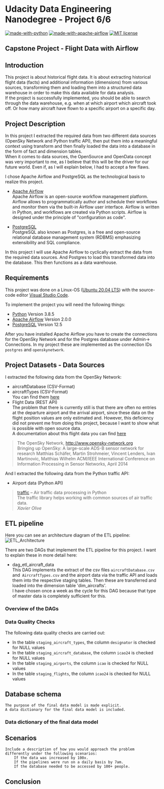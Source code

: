 # Udacity Data Engineering Nanodegree - Project 6/6
[![made-with-python](https://img.shields.io/badge/Made%20with-Python-1f425f.svg?style=flat-square&logo=python)](https://www.python.org/)
[![made-with-apache-airflow](https://img.shields.io/badge/Made%20with-Apache%20Airflow-blue.svg?logo=apache-airflow)](https://airflow.apache.org/)
[![MIT license](https://img.shields.io/badge/License-MIT-blue.svg?style=flat-square&logo=appveyor)](https://lbesson.mit-license.org/)

## Capstone Project - Flight Data with Airflow


## Introduction  

This project is about historical flight data. It is about extracting historical flight data (facts)
and additional information (dimensions) from various sources, transforming them and loading them into a structured
data warehouse in order to make this data available for data analysis.  
If the project is successfully implemented, you should be able to search through the data warehouse, e.g. when at which airport which aircraft took off. Or how many aircraft have flown to a specific airport on a specific day.


## Project Description

In this project I extracted the required data from two different data sources (OpenSky Network and Python traffic API), then put them into a meaningful context using transform and then finally loaded the data into a database in the form of fact and dimension tables.  
When it comes to data sources, the OpenSource and OpenData concept was very important to me, as I believe that this will be the driver for our future world. Even if, as I will explain below, I had to accept a few flaws.  

I chose Apache Airflow and PostgreSQL as the technological basis to realize this project.

- [Apache Airflow](https://airflow.apache.org/)  
Apache Airflow is an open-source workflow management platform. Airflow allows to programmatically author and schedule their workflows and monitor them via the built-in Airflow user interface. Airflow is written in Python, and workflows are created via Python scripts. Airflow is designed under the principle of "configuration as code".

- [PostgreSQL](https://www.postgresql.org/)  
PostgreSQL also known as Postgres, is a free and open-source relational database management system (RDBMS) emphasizing extensibility and SQL compliance.

In this project I will use Apache Airflow to cyclically extract the data from the required data sources. And Postgres to load this transformed data into the database. This then functions as a data warehouse.

## Requirements

This project was done on a Linux-OS ([Ubuntu 20.04 LTS](https://ubuntu.com/download/desktop)) with the source-code editor [Visual Studio Code](https://code.visualstudio.com/).

To implement the project you will need the following things:

- [Python](https://www.python.org/) Version 3.8.5
- [Apache Airflow](https://airflow.apache.org/) Version 2.0.0
- [PostgreSQL](https://www.postgresql.org/) Version 12.5

After you have installed Apache Airflow you have to create the connections for the OpenSky Network and for the Postgres database under Admin-> Connections. In my project these are implemented as the connection IDs `postgres` and `openskynetwork`.

## Project Datasets - Data Sources

I extracted the following data from the OpenSky Network:
- aircraftDatabase (CSV-Format)
- aircraftTypes (CSV-Format)  
You can find them [here](https://opensky-network.org/datasets/metadata/)
- Flight Data (REST API)  
The problem that there is currently still is that there are often no entries at the departure airport and the arrival airport, since these data on the flight position values ​​are only estimated and. However, this deficiency did not prevent me from doing this project, because I want to show what is possible with open source data.  
A documentation about this flight data you can find [here](https://opensky-network.org/apidoc/rest.html#id6)


> The OpenSky Network, http://www.opensky-network.org  
>Bringing up OpenSky: A large-scale ADS-B sensor network for research 
>Matthias Schäfer, Martin Strohmeier, Vincent Lenders, Ivan Martinovic, Matthias Wilhelm
>ACM/IEEE International Conference on Information Processing in Sensor Networks, April 2014

And I extracted the following data from the Python traffic API:
- Airport data (Python API)

> [traffic](https://traffic-viz.github.io/index.html) – Air traffic data processing in Python  
> The traffic library helps working with common sources of air traffic data.  
> <cite>Xavier Olive</cite>  


## ETL pipeline

Here you can see an architecture diagram of the ETL pipeline:  
![ETL_Architecture](https://user-images.githubusercontent.com/32474126/108607653-eb63ca00-73c1-11eb-92ef-6ab3011a400a.png)

There are two DAGs that implement the ETL pipeline for this project. I want to explain these in more detail here:
- dag_etl_aircraft_data  
  This DAG implements the extract of the csv files `aircraftDatabase.csv` and` AircraftTypes.csv` and the airport data via the traffic API and loads them into the respective staging tables. Then these are transferred and loaded into the dimension table 'dim_aircrafts'.  
  I have chosen once a week as the cycle for this DAG because that type of master data is completely sufficient for this.


### Overview of the DAGs

### Data Quality Checks
The following data quality checks are carried out:
- In the table `staging_aircraft_types`, the column `designator` is checked for NULL values
- In the table `staging_aircraft_database`, the column `icao24` is checked for NULL values
- In the table `staging_airports`, the column `icao` is checked for NULL values
- In the table `staging_flights`, the column `icao24` is checked for NULL values


## Database schema
    The purpose of the final data model is made explicit.
    A data dictionary for the final data model is included.
### Data dictionary of the final data model

    
## Scenarios
    Include a description of how you would approach the problem differently under the following scenarios:
        If the data was increased by 100x.
        If the pipelines were run on a daily basis by 7am.
        If the database needed to be accessed by 100+ people.

## Conclusion